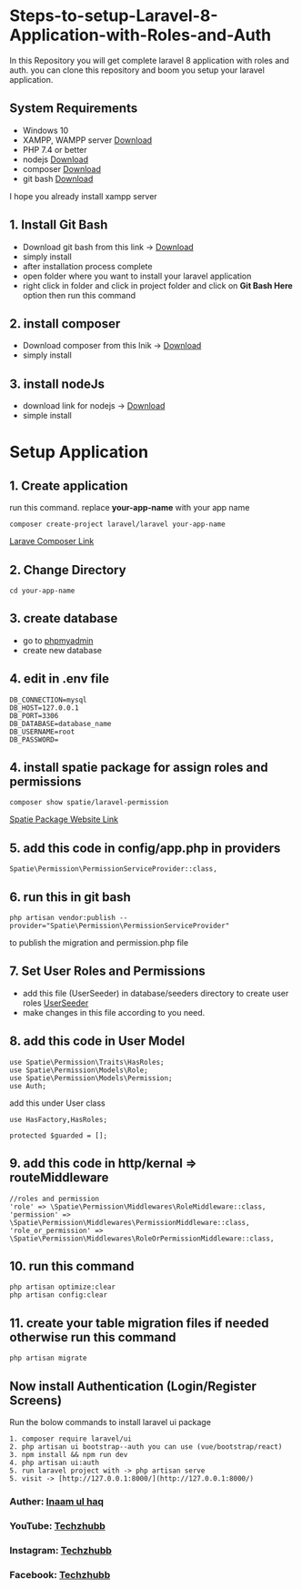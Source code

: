# Steps-to-setup-Laravel-8-Application-with-Roles-and-Auth
In this Repository you will get complete laravel 8 application with roles and auth. you can clone this repository and boom you setup your laravel application.

## System Requirements

* Windows 10
* XAMPP, WAMPP server [Download](https://www.apachefriends.org/download.html)
* PHP 7.4 or better
* nodejs [Download](https://nodejs.org/en/download/)
* composer [Download](https://getcomposer.org/Composer-Setup.exe)
* git bash [Download](https://git-scm.com/downloads)

I hope you already install xampp server

## 1. Install Git Bash

* Download git bash from this link -> [Download](https://git-scm.com/downloads)
* simply install
* after installation process complete
* open folder where you want to install your laravel application
* right click in folder and click in project folder and click on **Git Bash Here** option then run this command

## 2. install composer

* Download composer from this lnik -> [Download](https://getcomposer.org/Composer-Setup.exe)
* simply install

## 3. install nodeJs

* download link for nodejs -> [Download](https://nodejs.org/en/download/)
* simple install

# Setup Application

## 1. Create application
run this command. replace **your-app-name** with your app name

    composer create-project laravel/laravel your-app-name

[Larave Composer Link](https://laravel.com/docs/8.x/installation#installation-via-composer)

## 2. Change Directory

    cd your-app-name
     
## 3. create database

* go to [phpmyadmin](http://localhost/phpmyadmin/index.php?route=/server/databases&server=1)
* create new database

## 4. edit in .env file

    DB_CONNECTION=mysql
    DB_HOST=127.0.0.1
    DB_PORT=3306
    DB_DATABASE=database_name
    DB_USERNAME=root
    DB_PASSWORD=
    
## 4. install spatie package for assign roles and permissions

    composer show spatie/laravel-permission
    
[Spatie Package Website Link](https://spatie.be/docs/laravel-permission/v4/installation-laravel)

## 5. add this code in config/app.php in providers

    Spatie\Permission\PermissionServiceProvider::class,

## 6. run this in git bash

    php artisan vendor:publish --provider="Spatie\Permission\PermissionServiceProvider"
    
to publish the migration and permission.php file

## 7.  Set User Roles and Permissions

* add this file (UserSeeder) in database/seeders directory to create user roles [UserSeeder](https://www.mediafire.com/file/cdnz4kda8ky5zfv/UserSeeder.php/file)
* make changes in this file according to you need.

## 8. add this code in User Model 

    use Spatie\Permission\Traits\HasRoles;
    use Spatie\Permission\Models\Role;
    use Spatie\Permission\Models\Permission;
    use Auth;

add this under User class

    use HasFactory,HasRoles;
    
    protected $guarded = [];
    
## 9. add this code in http/kernal => routeMiddleware

    //roles and permission
    'role' => \Spatie\Permission\Middlewares\RoleMiddleware::class,
    'permission' => \Spatie\Permission\Middlewares\PermissionMiddleware::class,
    'role_or_permission' => \Spatie\Permission\Middlewares\RoleOrPermissionMiddleware::class,
    
## 10. run this command

    php artisan optimize:clear
    php artisan config:clear

## 11. create your table migration files if needed otherwise run this command 
    
    php artisan migrate

## Now install Authentication (Login/Register Screens)

Run the bolow commands to install laravel ui package

    1. composer require laravel/ui
    2. php artisan ui bootstrap--auth you can use (vue/bootstrap/react)
    3. npm install && npm run dev
    4. php artisan ui:auth
    5. run laravel project with -> php artisan serve
    5. visit -> [http://127.0.0.1:8000/](http://127.0.0.1:8000/)

### Auther: [Inaam ul haq](https://github.com/Inaam-ul-haq)
### YouTube: [Techzhubb](https://www.youtube.com/c/techzhub)
### Instagram: [Techzhubb](https://www.instagram.com/techzhubb/)
### Facebook: [Techzhubb](https://www.facebook.com/techzhubb/)
